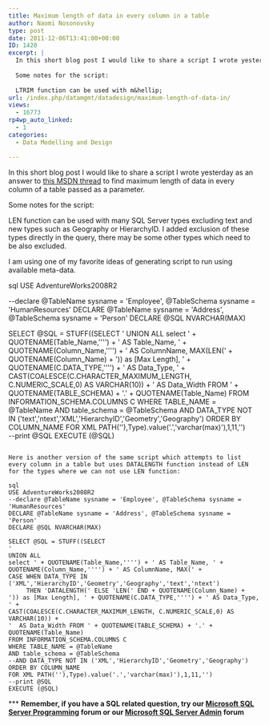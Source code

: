 ```yaml
---
title: Maximum length of data in every column in a table
author: Naomi Nosonovsky
type: post
date: 2011-12-06T13:41:00+00:00
ID: 1420
excerpt: |
  In this short blog post I would like to share a script I wrote yesterday as an answer to this MSDN thread to find maximum length of data in every column of a table passed as a parameter.
  
  Some notes for the script:
  
  LTRIM function can be used with m&hellip;
url: /index.php/datamgmt/datadesign/maximum-length-of-data-in/
views:
  - 16773
rp4wp_auto_linked:
  - 1
categories:
  - Data Modelling and Design

---
```

In this short blog post I would like to share a script I wrote yesterday as an answer to [this MSDN thread][1] to find maximum length of data in every column of a table passed as a parameter.

Some notes for the script:

LEN function can be used with many SQL Server types excluding text and new types such as Geography or HierarchyID. I added exclusion of these types directly in the query, there may be some other types which need to be also excluded.

I am using one of my favorite ideas of generating script to run using available meta-data.

sql
USE AdventureWorks2008R2

--declare @TableName sysname = 'Employee', @TableSchema sysname = 'HumanResources'
DECLARE @TableName sysname = 'Address', @TableSchema sysname = 'Person'
DECLARE @SQL NVARCHAR(MAX)

SELECT @SQL = STUFF((SELECT 
'
UNION ALL 
select ' + QUOTENAME(Table_Name,'''') + ' AS Table_Name, ' + 
QUOTENAME(Column_Name,'''') + ' AS ColumnName, MAX(LEN(' + QUOTENAME(Column_Name) + 
')) as [Max Length], ' + QUOTENAME(C.DATA_TYPE,'''') + ' AS Data_Type, ' + 
CAST(COALESCE(C.CHARACTER_MAXIMUM_LENGTH, C.NUMERIC_SCALE,0) AS VARCHAR(10)) + 
'  AS Data_Width FROM ' + QUOTENAME(TABLE_SCHEMA) + '.' + QUOTENAME(Table_Name)
FROM INFORMATION_SCHEMA.COLUMNS C 
WHERE TABLE_NAME = @TableName 
AND table_schema = @TableSchema
AND DATA_TYPE NOT IN ('text','ntext','XML','HierarchyID','Geometry','Geography')
ORDER BY COLUMN_NAME 
FOR XML PATH(''),Type).value('.','varchar(max)'),1,11,'')  
--print @SQL
EXECUTE (@SQL)
```

Here is another version of the same script which attempts to list every column in a table but uses DATALENGTH function instead of LEN for the types where we can not use LEN function:

sql
USE AdventureWorks2008R2
--declare @TableName sysname = 'Employee', @TableSchema sysname = 'HumanResources'
DECLARE @TableName sysname = 'Address', @TableSchema sysname = 'Person'
DECLARE @SQL NVARCHAR(MAX)

SELECT @SQL = STUFF((SELECT 
'
UNION ALL 
select ' + QUOTENAME(Table_Name,'''') + ' AS Table_Name, ' + 
QUOTENAME(Column_Name,'''') + ' AS ColumnName, MAX(' + 
CASE WHEN DATA_TYPE IN ('XML','HierarchyID','Geometry','Geography','text','ntext')
     THEN 'DATALENGTH(' ELSE 'LEN(' END + QUOTENAME(Column_Name) + 
')) as [Max Length], ' + QUOTENAME(C.DATA_TYPE,'''') + ' AS Data_Type, ' + 
CAST(COALESCE(C.CHARACTER_MAXIMUM_LENGTH, C.NUMERIC_SCALE,0) AS VARCHAR(10)) + 
'  AS Data_Width FROM ' + QUOTENAME(TABLE_SCHEMA) + '.' + QUOTENAME(Table_Name)
FROM INFORMATION_SCHEMA.COLUMNS C 
WHERE TABLE_NAME = @TableName 
AND table_schema = @TableSchema
--AND DATA_TYPE NOT IN ('XML','HierarchyID','Geometry','Geography')
ORDER BY COLUMN_NAME 
FOR XML PATH(''),Type).value('.','varchar(max)'),1,11,'')  
--print @SQL
EXECUTE (@SQL)
```
\*** **Remember, if you have a SQL related question, try our [Microsoft SQL Server Programming][2] forum or our [Microsoft SQL Server Admin][3] forum**<ins></ins>

 [1]: http://social.msdn.microsoft.com/Forums/en-US/transactsql/thread/d2d765e2-7994-4b3e-826b-c49c12f3b6fe
 [2]: http://forum.ltd.local/viewforum.php?f=17
 [3]: http://forum.ltd.local/viewforum.php?f=22